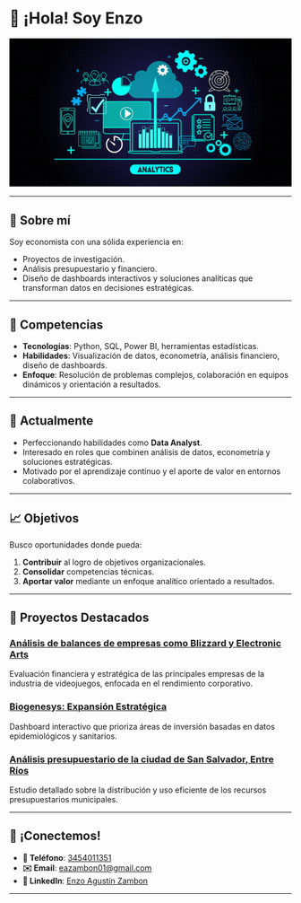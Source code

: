 # 👋 ¡Hola! Soy Enzo  


![Portada](Portada.png)

---

## 📝 Sobre mí  
Soy economista con una sólida experiencia en:  
- Proyectos de investigación.  
- Análisis presupuestario y financiero.  
- Diseño de dashboards interactivos y soluciones analíticas que transforman datos en decisiones estratégicas.  

---

## 💼 Competencias  
- **Tecnologías**: Python, SQL, Power BI, herramientas estadísticas.  
- **Habilidades**: Visualización de datos, econometría, análisis financiero, diseño de dashboards.  
- **Enfoque**: Resolución de problemas complejos, colaboración en equipos dinámicos y orientación a resultados.  

---

## 🚀 Actualmente  
- Perfeccionando habilidades como **Data Analyst**.  
- Interesado en roles que combinen análisis de datos, econometría y soluciones estratégicas.  
- Motivado por el aprendizaje continuo y el aporte de valor en entornos colaborativos.  

---

## 📈 Objetivos  
Busco oportunidades donde pueda:  
1. **Contribuir** al logro de objetivos organizacionales.  
2. **Consolidar** competencias técnicas.  
3. **Aportar valor** mediante un enfoque analítico orientado a resultados.  

---

## 🌟 Proyectos Destacados  
### [Análisis de balances de empresas como Blizzard y Electronic Arts](#)  
Evaluación financiera y estratégica de las principales empresas de la industria de videojuegos, enfocada en el rendimiento corporativo.  

### [Biogenesys: Expansión Estratégica](#)  
Dashboard interactivo que prioriza áreas de inversión basadas en datos epidemiológicos y sanitarios.

### [Análisis presupuestario de la ciudad de San Salvador, Entre Ríos](#)  
Estudio detallado sobre la distribución y uso eficiente de los recursos presupuestarios municipales.  

---

## 🤝 ¡Conectemos!  
- **📱 Teléfono**: [3454011351](tel:3454011351)  
- **✉️ Email**: [eazambon01@gmail.com](mailto:eazambon01@gmail.com)  
- **💼 LinkedIn**: [Enzo Agustín Zambon](https://www.linkedin.com/in/enzo-agustin-zambon-499110246/)  

---
